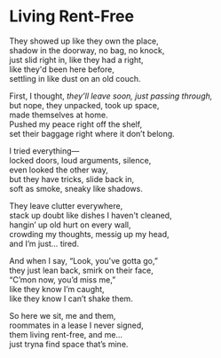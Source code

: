# Living Rent-Free

They showed up like they own the place,  
shadow in the doorway, no bag, no knock,  
just slid right in, like they had a right,  
like they'd been here before,  
settling in like dust on an old couch.

First, I thought, *they’ll leave soon, just passing through,*  
but nope, they unpacked, took up space,  
made themselves at home.  
Pushed my peace right off the shelf,  
set their baggage right where it don’t belong.

I tried everything—  
locked doors, loud arguments, silence,  
even looked the other way,  
but they have tricks, slide back in,  
soft as smoke, sneaky like shadows.

They leave clutter everywhere,  
stack up doubt like dishes I haven't cleaned,  
hangin’ up old hurt on every wall,  
crowding my thoughts, messig up my head,  
and I’m just… tired.

And when I say, “Look, you've gotta go,”  
they just lean back, smirk on their face,  
“C’mon now, you’d miss me,”  
like they know I’m caught,  
like they know I can’t shake them.

So here we sit, me and them,  
roommates in a lease I never signed,  
them living rent-free, and me…  
just tryna find space that’s mine.